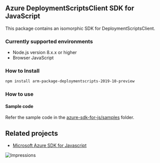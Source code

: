 ## Azure DeploymentScriptsClient SDK for JavaScript

This package contains an isomorphic SDK for DeploymentScriptsClient.

### Currently supported environments

- Node.js version 8.x.x or higher
- Browser JavaScript

### How to Install

```bash
npm install arm-package-deploymentscripts-2019-10-preview
```

### How to use

#### Sample code

Refer the sample code in the [azure-sdk-for-js/samples](https://github.com/Azure/azure-sdk-for-js/tree/master/samples) folder.

## Related projects

- [Microsoft Azure SDK for Javascript](https://github.com/Azure/azure-sdk-for-js)


![Impressions](https://azure-sdk-impressions.azurewebsites.net/api/impressions/azure-sdk-for-js%2Fsdk%2Fcdn%2Farm-cdn%2FREADME.png)